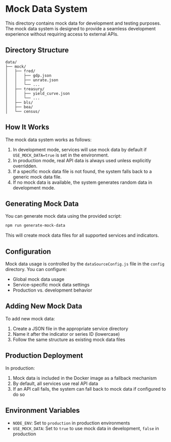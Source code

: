 # Mock Data System

This directory contains mock data for development and testing purposes. The mock data system is designed to provide a seamless development experience without requiring access to external APIs.

## Directory Structure

```
data/
├── mock/
│   ├── fred/
│   │   ├── gdp.json
│   │   ├── unrate.json
│   │   └── ...
│   ├── treasury/
│   │   ├── yield_curve.json
│   │   └── ...
│   ├── bls/
│   ├── bea/
│   └── census/
```

## How It Works

The mock data system works as follows:

1. In development mode, services will use mock data by default if `USE_MOCK_DATA=true` is set in the environment.
2. In production mode, real API data is always used unless explicitly overridden.
3. If a specific mock data file is not found, the system falls back to a generic mock data file.
4. If no mock data is available, the system generates random data in development mode.

## Generating Mock Data

You can generate mock data using the provided script:

```bash
npm run generate-mock-data
```

This will create mock data files for all supported services and indicators.

## Configuration

Mock data usage is controlled by the `dataSourceConfig.js` file in the `config` directory. You can configure:

- Global mock data usage
- Service-specific mock data settings
- Production vs. development behavior

## Adding New Mock Data

To add new mock data:

1. Create a JSON file in the appropriate service directory
2. Name it after the indicator or series ID (lowercase)
3. Follow the same structure as existing mock data files

## Production Deployment

In production:

1. Mock data is included in the Docker image as a fallback mechanism
2. By default, all services use real API data
3. If an API call fails, the system can fall back to mock data if configured to do so

## Environment Variables

- `NODE_ENV`: Set to `production` in production environments
- `USE_MOCK_DATA`: Set to `true` to use mock data in development, `false` in production